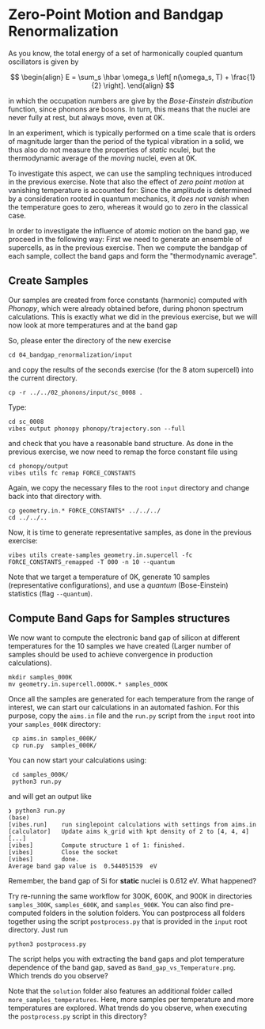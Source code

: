 # Zero-Point Motion and Bandgap Renormalization

As you know, the total energy of a set of
harmonically coupled quantum oscillators is given by 

$$
\begin{align}
	E = \sum_s \hbar \omega_s \left[ n(\omega_s, T) + \frac{1}{2} \right].
\end{align}
$$

in which the occupation numbers are give by the *Bose-Einstein distribution* function, since phonons are bosons. In turn, this means that the nuclei are never fully at rest, but always move, even at 0K.
 
In an experiment, which is typically performed on a time scale that is orders of magnitude larger than the period of the typical vibration in a solid, we thus also do not measure the properties of _static_ nculei, but the thermodynamic average of the _moving_ nuclei, even at 0K. 

To investigate this aspect, we can use the sampling techniques introduced in the previous exercise. Note that also the effect of *zero point motion* at vanishing temperature is accounted for: Since the
amplitude is determined by a consideration rooted in quantum mechanics, it *does not vanish* when the temperature goes to zero, whereas it would go to zero in the classical case. 

In order to investigate the influence of atomic motion on the band gap, we proceed in the following way: First we need to generate an ensemble of supercells, as in the previous exercise. Then we compute
the bandgap of each sample, collect the band gaps
and form the "thermodynamic average".


## Create Samples

Our samples are created from force constants (harmonic) computed with *Phonopy*, which were already obtained before, during phonon spectrum calculations. This is exactly what we did in the previous exercise, but we will now look at more temperatures and at the band gap

So, please enter the directory of the new exercise

```
cd 04_bandgap_renormalization/input
```

and copy the results of the seconds exercise (for the 8 atom supercell) into the current directory.

```
cp -r ../../02_phonons/input/sc_0008 .
```

Type:

```
cd sc_0008
vibes output phonopy phonopy/trajectory.son --full
```

and check that you have a reasonable band structure. As done in the previous exercise, we now need to remap the force constant file using

```
cd phonopy/output
vibes utils fc remap FORCE_CONSTANTS
```

Again, we copy the necessary files to the root `input` directory and change back into that directory with.

```
cp geometry.in.* FORCE_CONSTANTS* ../../../
cd ../../..
```

Now, it is time to generate representative samples, as done in the previous exercise:

```
vibes utils create-samples geometry.in.supercell -fc FORCE_CONSTANTS_remapped -T 000 -n 10 --quantum  
```

Note that we target a temperature of 0K, generate 10 samples (representative configurations), and use a *quantum* (Bose-Einstein) statistics (flag `--quantum`).


## Compute Band Gaps for Samples structures


We now want to compute the electronic band gap of silicon at different temperatures for the 10 samples we have created (Larger number of samples should be used to achieve convergence in production calculations).

```
mkdir samples_000K
mv geometry.in.supercell.0000K.* samples_000K
```

Once all the samples are generated for each temperature from the range of interest, we can start our calculations in an automated fashion. For this purpose, copy the `aims.in` file and the `run.py` script from the `input` root into your `samples_000K` directory:

```
 cp aims.in samples_000K/
 cp run.py  samples_000K/
```

You can now start your calculations using:
```
 cd samples_000K/
 python3 run.py
```

and will get an output like

```text
❯ python3 run.py
(base) 
[vibes.run]    run singlepoint calculations with settings from aims.in
[calculator]   Update aims k_grid with kpt density of 2 to [4, 4, 4]
[...]
[vibes]        Compute structure 1 of 1: finished.
[vibes]        Close the socket
[vibes]        done.
Average band gap value is  0.544051539  eV
```
Remember, the band gap of Si for **static** nuclei is 0.612 eV. What happened?

Try re-running the same workflow for 300K, 600K, and 900K in directories `samples_300K`, `samples_600K`, and `samples_900K`. You can also find pre-computed folders in the solution folders. You can postprocess all folders together using the script `postprocess.py` that is provided in the `input` root directory. Just run

```
python3 postprocess.py
```

The script helps you with
extracting the band gaps and plot temperature dependence of the band gap, saved as `Band_gap_vs_Temperature.png`.
Which trends do you observe? 

Note that the `solution` folder also features an additional folder called `more_samples_temperatures`. Here, more samples per temperature and more temperatures are explored. What trends do you observe, when executing the `postprocess.py` script in this directory?


<script type="text/x-mathjax-config">
  MathJax.Hub.Config({
    TeX: { equationNumbers: { autoNumber: "AMS" } }
  });
</script>
